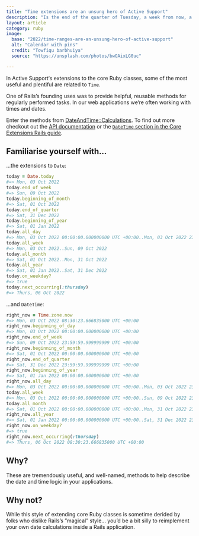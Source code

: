 ```yaml
---
title: "Time extensions are an unsung hero of Active Support"
description: "Is the end of the quarter of Tuesday, a week from now, a Sunday? There’s a method for that."
layout: article
category: ruby
image:
  base: "2022/time-ranges-are-an-unsung-hero-of-active-support"
  alt: "Calendar with pins"
  credit: "Towfiqu barbhuiya"
  source: "https://unsplash.com/photos/bwOAixLG0uc"

---
```


In Active Support‘s extensions to the core Ruby classes, some of the most useful and plentiful are related to `Time`.

One of Rails’s founding uses was to provide helpful, reusable methods for regularly performed tasks. In our web applications we‘re often working with times and dates.

Enter the methods from [DateAndTime::Calculations](https://github.com/rails/rails/blob/main/activesupport/lib/active_support/core_ext/date_and_time/calculations.rb). To find out more checkout out the [API documentation](http://api.rubyonrails.org/classes/DateAndTime/Calculations.html) or the [`DateTime` section in the Core Extensions Rails guide](http://guides.rubyonrails.org/active_support_core_extensions.html#extensions-to-datetime).


## Familiarise yourself with...

...the extensions to `Date`:

```ruby
today = Date.today
#=> Mon, 03 Oct 2022
today.end_of_week
#=> Sun, 09 Oct 2022
today.beginning_of_month
#=> Sat, 01 Oct 2022
today.end_of_quarter
#=> Sat, 31 Dec 2022
today.beginning_of_year
#=> Sat, 01 Jan 2022
today.all_day
#=> Mon, 03 Oct 2022 00:00:00.000000000 UTC +00:00..Mon, 03 Oct 2022 23:59:59.999999999 UTC +00:00
today.all_week
#=> Mon, 03 Oct 2022..Sun, 09 Oct 2022
today.all_month
#=> Sat, 01 Oct 2022..Mon, 31 Oct 2022
today.all_year
#=> Sat, 01 Jan 2022..Sat, 31 Dec 2022
today.on_weekday?
#=> true
today.next_occurring(:thursday)
#=> Thurs, 06 Oct 2022
```

...and `DateTime`:

```ruby
right_now = Time.zone.now
#=> Mon, 03 Oct 2022 08:30:23.666835000 UTC +00:00
right_now.beginning_of_day
#=> Mon, 03 Oct 2022 00:00:00.000000000 UTC +00:00
right_now.end_of_week
#=> Sun, 09 Oct 2022 23:59:59.999999999 UTC +00:00
right_now.beginning_of_month
#=> Sat, 01 Oct 2022 00:00:00.000000000 UTC +00:00
right_now.end_of_quarter
#=> Sat, 31 Dec 2022 23:59:59.999999999 UTC +00:00
right_now.beginning_of_year
#=> Sat, 01 Jan 2022 00:00:00.000000000 UTC +00:00
right_now.all_day
#=> Mon, 03 Oct 2022 00:00:00.000000000 UTC +00:00..Mon, 03 Oct 2022 23:59:59.999999999 UTC +00:00
today.all_week
#=> Mon, 03 Oct 2022 00:00:00.000000000 UTC +00:00..Sun, 09 Oct 2022 23:59:59.999999999 UTC +00:00
today.all_month
#=> Sat, 01 Oct 2022 00:00:00.000000000 UTC +00:00..Mon, 31 Oct 2022 23:59:59.999999999 UTC +00:00
right_now.all_year
#=> Sat, 01 Jan 2022 00:00:00.000000000 UTC +00:00..Sat, 31 Dec 2022 23:59:59.999999999 UTC +00:00
right_now.on_weekday?
#=> true
right_now.next_occurring(:thursday)
#=> Thurs, 06 Oct 2022 08:30:23.666835000 UTC +00:00
```


## Why?

These are tremendously useful, and well-named, methods to help describe the date and time logic in your applications.


## Why not?

While this style of extending core Ruby classes is sometime derided by folks who dislike Rails’s ”magical” style... you’d be a bit silly to reimplement your own date calculations inside a Rails application.



